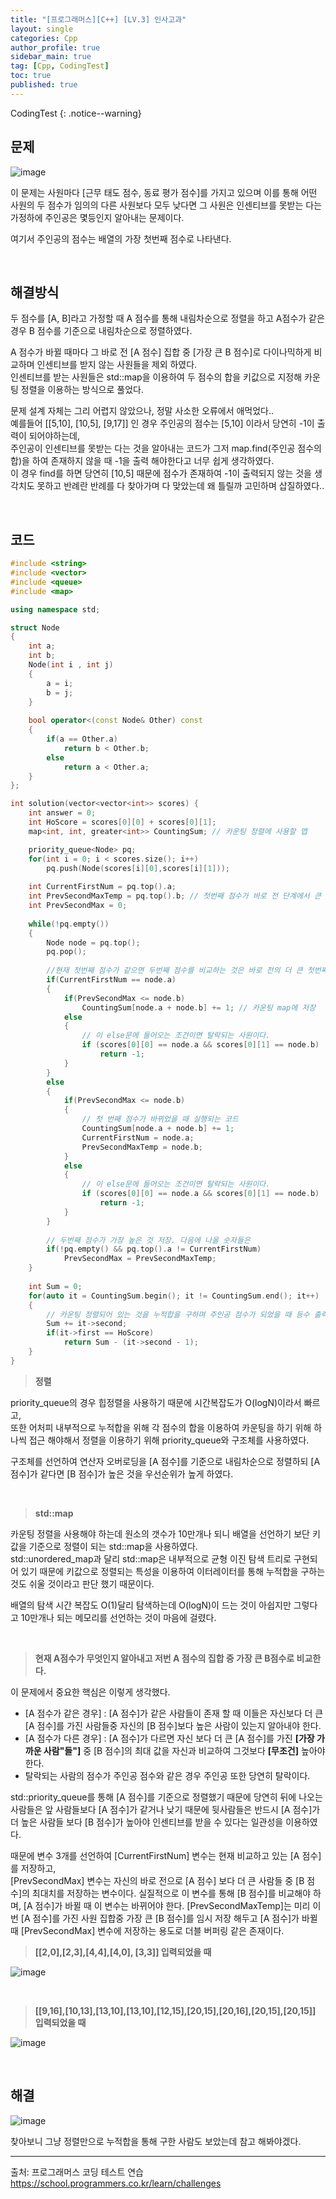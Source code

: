 ```yaml
---
title: "[프로그래머스][C++] [LV.3] 인사고과"
layout: single
categories: Cpp
author_profile: true
sidebar_main: true
tag: [Cpp, CodingTest]
toc: true
published: true
---
```






CodingTest
{: .notice--warning}



## 문제

![image](https://github.com/PREADIM/PREADIM.github.io/assets/69719507/277b0ebd-27be-4246-84e2-cc8816e1ee05)

이 문제는 사원마다 [근무 태도 점수, 동료 평가 점수]를 가지고 있으며 이를 통해 어떤 사원의 두 점수가 임의의 다른 사원보다 모두 낮다면 그 사원은 인센티브를 못받는 다는 가정하에 주인공은 몇등인지 알아내는 문제이다.

여기서 주인공의 점수는 배열의 가장 첫번째 점수로 나타낸다.


<br>



## 해결방식


두 점수를 [A, B]라고 가정할 때 A 점수를 통해 내림차순으로 정렬을 하고 A점수가 같은 경우 B 점수를 기준으로 내림차순으로 정렬하였다.  

A 점수가 바뀔 때마다 그 바로 전 [A 점수] 집합 중 [가장 큰 B 점수]로 다이나믹하게 비교하며 인센티브를 받지 않는 사원들을 제외 하였다.    
인센티브를 받는 사원들은 std::map을 이용하여 두 점수의 합을 키값으로 지정해 카운팅 정렬을 이용하는 방식으로 풀었다.

문제 설계 자체는 그리 어렵지 않았으나, 정말 사소한 오류에서 애먹었다..   
예를들어 [[5,10], [10,5], [9,17]] 인 경우 주인공의 점수는 [5,10] 이라서 당연히 -1이 출력이 되어야하는데,   
주인공이 인센티브를 못받는 다는 것을 알아내는 코드가 그저 map.find(주인공 점수의 합)을 하여 존재하지 않을 때 -1을 출력 해야한다고 너무 쉽게 생각하였다.   
이 경우 find를 하면 당연히 [10,5] 때문에 점수가 존재하여 -1이 출력되지 않는 것을 생각치도 못하고 반례란 반례를 다 찾아가며 다 맞았는데 왜 틀릴까 고민하며 삽질하였다..


<br>


## 코드



```cpp
#include <string>
#include <vector>
#include <queue>
#include <map>

using namespace std;

struct Node
{
    int a;
    int b;
    Node(int i , int j)
    {
        a = i;
        b = j;
    }
    
    bool operator<(const Node& Other) const
    {
        if(a == Other.a)
            return b < Other.b;
        else
            return a < Other.a;
    }
};

int solution(vector<vector<int>> scores) {
    int answer = 0;
    int HoScore = scores[0][0] + scores[0][1];
    map<int, int, greater<int>> CountingSum; // 카운팅 정렬에 사용할 맵

    priority_queue<Node> pq;
    for(int i = 0; i < scores.size(); i++)
        pq.push(Node(scores[i][0],scores[i][1]));
    
    int CurrentFirstNum = pq.top().a;
    int PrevSecondMaxTemp = pq.top().b; // 첫번째 점수가 바로 전 단계에서 큰 수중 두번째 점수가 가장 높은 것을 임시저장
    int PrevSecondMax = 0;
    
    while(!pq.empty())
    {
        Node node = pq.top();
        pq.pop();
        
        //현재 첫번째 점수가 같으면 두번째 점수를 비교하는 것은 바로 전의 더 큰 첫번째 점수 중 가장 큰 값과 비교
        if(CurrentFirstNum == node.a)
        {
            if(PrevSecondMax <= node.b)
                CountingSum[node.a + node.b] += 1; // 카운팅 map에 저장
            else
            {
                // 이 else문에 들어오는 조건이면 탈락되는 사원이다.
                if (scores[0][0] == node.a && scores[0][1] == node.b)
                    return -1;
            }
        }
        else
        {
            if(PrevSecondMax <= node.b)
            {
                // 첫 번째 점수가 바뀌었을 때 실행되는 코드
                CountingSum[node.a + node.b] += 1;           
                CurrentFirstNum = node.a;
                PrevSecondMaxTemp = node.b;                          
            }
            else
            {
                // 이 else문에 들어오는 조건이면 탈락되는 사원이다.
                if (scores[0][0] == node.a && scores[0][1] == node.b)
                    return -1;
            }
        }
        
        // 두번째 점수가 가장 높은 것 저장. 다음에 나올 숫자들은 
        if(!pq.empty() && pq.top().a != CurrentFirstNum)
            PrevSecondMax = PrevSecondMaxTemp;            
    }
  
    int Sum = 0;    
    for(auto it = CountingSum.begin(); it != CountingSum.end(); it++)
    {
        // 카운팅 정렬되어 있는 것을 누적합을 구하며 주인공 점수가 되었을 때 등수 출력
        Sum += it->second;
        if(it->first == HoScore)
            return Sum - (it->second - 1);           
    }
}
```

> **정렬**

priority_queue의 경우 힙정렬을 사용하기 때문에 시간복잡도가 O(logN)이라서 빠르고,  
또한 어처피 내부적으로 누적합을 위해 각 점수의 합을 이용하여 카운팅을 하기 위해 하나씩 접근 해야해서 정렬을 이용하기 위해 priority_queue와 구조체를 사용하였다. 

구조체를 선언하여 연산자 오버로딩을 [A 점수]를 기준으로 내림차순으로 정렬하되 [A 점수]가 같다면 [B 점수]가 높은 것을 우선순위가 높게 하였다.

<br>

> **std::map**   

카운팅 정렬을 사용해야 하는데 원소의 갯수가 10만개나 되니 배열을 선언하기 보단 키값을 기준으로 정렬이 되는 std::map을 사용하였다.    
std::unordered_map과 달리 std::map은 내부적으로 균형 이진 탐색 트리로 구현되어 있기 때문에 키값으로 정렬되는 특성을 이용하여 이터레이터를 통해 누적합을 구하는 것도 쉬울 것이라고 판단 했기 때문이다.    

배열의 탐색 시간 복잡도 O(1)달리 탐색하는데 O(logN)이 드는 것이 아쉽지만 그렇다고 10만개나 되는 메모리를 선언하는 것이 마음에 걸렸다. 


<br>

> **현재 A점수가 무엇인지 알아내고 저번 A 점수의 집합 중 가장 큰 B점수로 비교한다.**

이 문제에서 중요한 핵심은 이렇게 생각했다.
* [A 점수가 같은 경우] : [A 점수]가 같은 사람들이 존재 할 때 이들은 자신보다 더 큰 [A 점수]를 가진 사람들중 자신의 [B 점수]보다 높은 사람이 있는지 알아내야 한다.
* [A 점수가 다른 경우] : [A 점수]가 다르면 자신 보다 더 큰 [A 점수]를 가진 **[가장 가까운 사람"들"]** 중 [B 점수]의 최대 값을 자신과 비교하여 그것보다 **[무조건]** 높아야한다.
* 탈락되는 사람의 점수가 주인공 점수와 같은 경우 주인공 또한 당연히 탈락이다.


std::priority_queue를 통해 [A 점수]를 기준으로 정렬했기 때문에 당연히 뒤에 나오는 사람들은 앞 사람들보다 [A 점수]가 같거나 낮기 때문에 뒷사람들은 반드시 [A 점수]가 더 높은 사람들 보다 [B 점수]가 높아야 인센티브를 받을 수 있다는 일관성을 이용하였다.

때문에 변수 3개를 선언하여 [CurrentFirstNum] 변수는 현재 비교하고 있는 [A 점수]를 저장하고,       
[PrevSecondMax] 변수는 자신의 바로 전으로 [A 점수] 보다 더 큰 사람들 중 [B 점수]의 최대치를 저장하는 변수이다. 실질적으로 이 변수를 통해 [B 점수]를 비교해야 하며, [A 점수]가 바뀔 때 이 변수는 바뀌어야 한다.
[PrevSecondMaxTemp]는 미리 이번 [A 점수]를 가진 사원 집합중 가장 큰 [B 점수]를 임시 저장 해두고 [A 점수]가 바뀔 때 [PrevSecondMax] 변수에 저장하는 용도로 더블 버퍼링 같은 존재이다.

> **[[2,0],[2,3],[4,4],[4,0], [3,3]] 입력되었을 때**

![image](https://github.com/PREADIM/PREADIM.github.io/assets/69719507/552161d5-801c-47f9-9949-45e8e5b84705)

<br>

> **[[9,16],[10,13],[13,10],[13,10],[12,15],[20,15],[20,16],[20,15],[20,15]] 입력되었을 때**

![image](https://github.com/PREADIM/PREADIM.github.io/assets/69719507/7556a046-4963-446e-b75f-a4f6ee258dfd)

<br>


## 해결

![image](https://github.com/PREADIM/PREADIM.github.io/assets/69719507/31b5d7ae-aafb-42b3-a971-9d152bfbc952)


찾아보니 그냥 정렬만으로 누적합을 통해 구한 사람도 보았는데 참고 해봐야겠다.



***

출처: 프로그래머스 코딩 테스트 연습    
https://school.programmers.co.kr/learn/challenges
